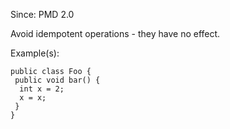 Since: PMD 2.0

Avoid idempotent operations - they have no effect.

Example(s):
```
public class Foo {
 public void bar() {
  int x = 2;
  x = x;
 }
}
```
